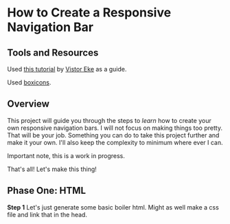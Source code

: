 # How to Create a Responsive Navigation Bar

## Tools and Resources
Used [this tutorial](https://www.freecodecamp.org/news/how-to-build-a-responsive-navigation-bar-with-dropdown-menu-using-javascript/) by [Vistor Eke](https://github.com/Evavic44/responsive-navbar-with-dropdown) as a guide.

Used [boxicons](https://github.com/atisawd/boxicons).

## Overview
This project will guide you through the steps to *learn* how to create your own responsive navigation bars. I will not focus on making things too pretty. That will be your job. Something you can do to take this project further and make it your own. I'll also keep the complexity to minimum where ever I can.

Important note, this is a work in progress.

That's all! Let's make this thing!

## Phase One: HTML
**Step 1**
Let's just generate some basic boiler html. Might as well make a css file and link that in the head.